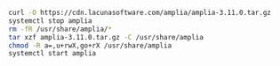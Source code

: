 ﻿```sh
curl -O https://cdn.lacunasoftware.com/amplia/amplia-3.11.0.tar.gz
systemctl stop amplia
rm -fR /usr/share/amplia/*
tar xzf amplia-3.11.0.tar.gz -C /usr/share/amplia
chmod -R a=,u+rwX,go+rX /usr/share/amplia
systemctl start amplia
```
